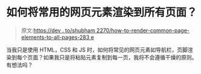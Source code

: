 # 如何将常用的网页元素渲染到所有页面？

> 原文:[https://dev . to/shubham 2270/how-to-render-common-page-elements-to-all-pages-283 e](https://dev.to/shubham2270/how-to-render-common-webpage-elements-to-all-pages-283e)

当我只是使用 HTML，CSS 和 JS 时，如何将常见的网页元素如导航栏，页脚渲染到每个页面？如果我只是将粘贴元素复制到每一页，我将不会遵循干燥的原则。
有想法吗？